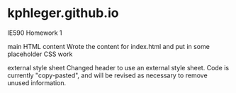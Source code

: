 # kphleger.github.io
IE590 Homework 1

main HTML content
	Wrote the content for index.html and put in some placeholder CSS work
	
external style sheet
	Changed header to use an external style sheet. Code is currently "copy-pasted", and will be revised as necessary to remove unused information.
	
